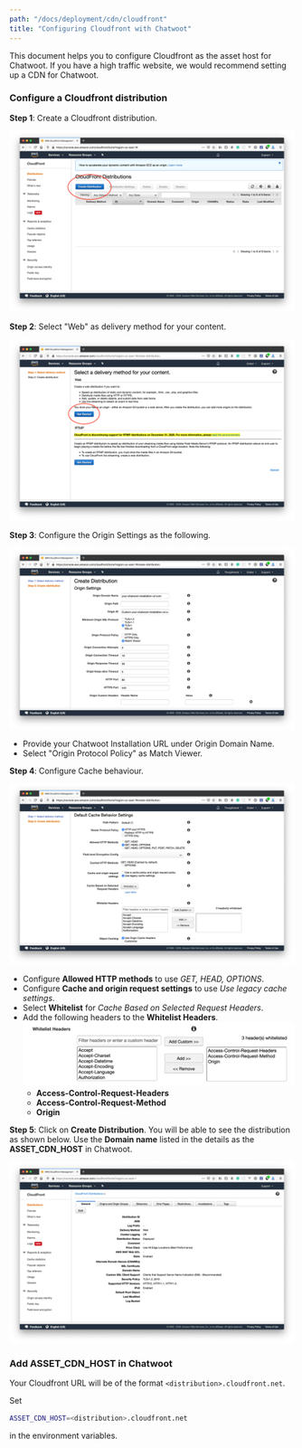 ```yaml
---
path: "/docs/deployment/cdn/cloudfront"
title: "Configuring Cloudfront with Chatwoot"
---
```


This document helps you to configure Cloudfront as the asset host for Chatwoot. If you have a high traffic website, we would recommend setting up a CDN for Chatwoot.

### Configure a Cloudfront distribution

**Step 1**: Create a Cloudfront distribution.

![create-distribution](./images/cloudfront/create-distribution.png)

**Step 2**: Select "Web" as delivery method for your content.

![web-delivery-method](./images/cloudfront/web-delivery-method.png)

**Step 3**: Configure the Origin Settings as the following.

![origin-settings](./images/cloudfront/origin-settings.png)

- Provide your Chatwoot Installation URL under Origin Domain Name.
- Select "Origin Protocol Policy" as Match Viewer.

**Step 4**: Configure Cache behaviour.

![cache-behaviour](./images/cloudfront/cache-behaviour.png)

- Configure **Allowed HTTP methods** to use *GET, HEAD, OPTIONS*.
- Configure **Cache and origin request settings** to use *Use legacy cache settings*.
- Select **Whitelist** for *Cache Based on Selected Request Headers*.
- Add the following headers to the **Whitelist Headers**.
![extra-headers](./images/cloudfront/extra-headers.png)
  - **Access-Control-Request-Headers**
  - **Access-Control-Request-Method**
  - **Origin**

**Step 5**: Click on **Create Distribution**. You will be able to see the distribution as shown below. Use the **Domain name** listed in the details as the **ASSET_CDN_HOST** in Chatwoot.

![cdn-distribution-settings](./images/cloudfront/cdn-distribution-settings.png)

### Add ASSET_CDN_HOST in Chatwoot

Your Cloudfront URL will be of the format `<distribution>.cloudfront.net`.

Set

```bash
ASSET_CDN_HOST=<distribution>.cloudfront.net
```

in the environment variables.
